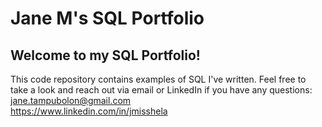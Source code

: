 # Jane M's SQL Portfolio

## Welcome to my SQL Portfolio!
This code repository contains examples of SQL I've written.
Feel free to take a look and reach out via email or LinkedIn if you have any questions:
jane.tampubolon@gmail.com <br />
https://www.linkedin.com/in/jmisshela
